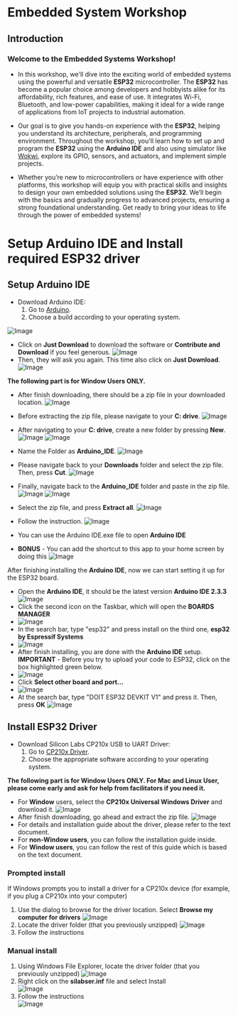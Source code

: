 # Embedded System Workshop

## Introduction

### Welcome to the Embedded Systems Workshop!

- In this workshop, we'll dive into the exciting world of embedded systems using the powerful and versatile **ESP32** microcontroller. The **ESP32** has become a popular choice among developers and hobbyists alike for its affordability, rich features, and ease of use. It integrates Wi-Fi, Bluetooth, and low-power capabilities, making it ideal for a wide range of applications from IoT projects to industrial automation.

- Our goal is to give you hands-on experience with the **ESP32**, helping you understand its architecture, peripherals, and programming environment. Throughout the workshop, you'll learn how to set up and program the **ESP32** using the **Arduino IDE** and also using simulator like [Wokwi](https://wokwi.com/projects/new/esp32), explore its GPIO, sensors, and actuators, and implement simple projects.

- Whether you’re new to microcontrollers or have experience with other platforms, this workshop will equip you with practical skills and insights to design your own embedded solutions using the **ESP32**. We’ll begin with the basics and gradually progress to advanced projects, ensuring a strong foundational understanding. Get ready to bring your ideas to life through the power of embedded systems! 


# Setup Arduino IDE and Install required ESP32 driver

## Setup Arduino IDE

- Download Arduino IDE:
    1) Go to [Arduino](https://www.arduino.cc/en/software).
    2) Choose a build according to your operating system.

![Image](https://github.com/Robocon-Team-2025/Embedded_System_Workshop/blob/main/Image/Arduino-01.png)
- Click on **Just Download** to download the software or **Contribute and Download** if you feel generous.
![Image](https://github.com/Robocon-Team-2025/Embedded_System_Workshop/blob/main/Image/Arduino-02.png)
- Then, they will ask you again. This time also click on **Just Download**. 
![Image](https://github.com/Robocon-Team-2025/Embedded_System_Workshop/blob/main/Image/Arduino-03.png)

**The following part is for Window Users ONLY.**
 
- After finish downloading, there should be a zip file in your downloaded location. 
![Image](https://github.com/Robocon-Team-2025/Embedded_System_Workshop/blob/main/Image/Arduino-04.png)
- Before extracting the zip file, please navigate to your **C: drive**.
![Image](https://github.com/Robocon-Team-2025/Embedded_System_Workshop/blob/main/Image/Arduino-05.png)

- After navigating to your **C: drive**, create a new folder by pressing **New**.
![Image](https://github.com/Robocon-Team-2025/Embedded_System_Workshop/blob/main/Image/Arduino-06.png)
![Image](https://github.com/Robocon-Team-2025/Embedded_System_Workshop/blob/main/Image/Arduino-07.png)
- Name the Folder as **Arduino_IDE**.
![Image](https://github.com/Robocon-Team-2025/Embedded_System_Workshop/blob/main/Image/Arduino-08.png)

- Please navigate back to your **Downloads** folder and select the zip file. Then, press **Cut**. 
![Image](https://github.com/Robocon-Team-2025/Embedded_System_Workshop/blob/main/Image/Arduino-09.png)

- Finally, navigate back to the **Arduino_IDE** folder and paste in the zip file.
![Image](https://github.com/Robocon-Team-2025/Embedded_System_Workshop/blob/main/Image/Arduino-10.png)
![Image](https://github.com/Robocon-Team-2025/Embedded_System_Workshop/blob/main/Image/Arduino-11.png)

- Select the zip file, and press **Extract all**.
![Image](https://github.com/Robocon-Team-2025/Embedded_System_Workshop/blob/main/Image/Arduino-12.png)

- Follow the instruction.
![Image](https://github.com/Robocon-Team-2025/Embedded_System_Workshop/blob/main/Image/Arduino-13.png)

- You can use the Arduino IDE.exe file to open **Arduino IDE**
- **BONUS** - You can add the shortcut to this app to your home screen by doing this
![Image](https://github.com/Robocon-Team-2025/Embedded_System_Workshop/blob/main/Image/Screenshot%202024-11-15%20211030.png)

After finishing installing the **Arduino IDE**, now we can start setting it up for the ESP32 board.
- Open the **Arduino IDE**, it should be the latest version **Arduino IDE 2.3.3**
![Image](https://github.com/Robocon-Team-2025/Embedded_System_Workshop/blob/main/Image/Screenshot%202024-11-15%20211048.png)
- Click the second icon on the Taskbar, which will open the **BOARDS MANAGER**
- ![Image](https://github.com/Robocon-Team-2025/Embedded_System_Workshop/blob/main/Image/Screenshot%202024-11-15%20211057.png)
- In the search bar, type "esp32" and press install on the third one, **esp32 by Espressif Systems**
- ![Image](https://github.com/Robocon-Team-2025/Embedded_System_Workshop/blob/main/Image/Screenshot%202024-11-15%20211105.png)
- After finish installing, you are done with the **Arduino IDE** setup.
**IMPORTANT** - Before you try to upload your code to ESP32, click on the box highlighted green below.
- ![Image](https://github.com/Robocon-Team-2025/Embedded_System_Workshop/blob/main/Image/Screenshot%202024-11-15%20211115.png)
- Click **Select other board and port...**
- ![Image](https://github.com/Robocon-Team-2025/Embedded_System_Workshop/blob/main/Image/Screenshot%202024-11-15%20211122.png)
- At the search bar, type "DOIT ESP32 DEVKIT V1" and press it. Then, press **OK**
![Image](https://github.com/Robocon-Team-2025/Embedded_System_Workshop/blob/main/Image/Screenshot%202024-11-15%20211129.png)

## Install ESP32 Driver

- Download Silicon Labs CP210x USB to UART Driver:
    1) Go to [CP210x Driver](https://www.silabs.com/developer-tools/usb-to-uart-bridge-vcp-drivers?tab=downloads).
    2) Choose the appropriate software according to your operating system.

**The following part is for Window Users ONLY. For Mac and Linux User, please come early and ask for help from facilitators if you need it.**

- For **Window** users, select the **CP210x Universal Windows Driver** and download it.
![Image](https://github.com/Robocon-Team-2025/Embedded_System_Workshop/blob/main/Image/Screenshot%202024-11-15%20211139.png)
- After finish downloading, go ahead and extract the zip file.
![Image](https://github.com/Robocon-Team-2025/Embedded_System_Workshop/blob/main/Image/Screenshot%202024-11-15%20211146.png)
- For details and installation guide about the driver, please refer to the text document. 
- For **non-Window users**, you can follow the installation guide inside. 
- For **Window users**, you can follow the rest of this guide which is based on the text document.

### Prompted install
If Windows prompts you to install a driver for a CP210x device (for example, if you plug a CP210x into your computer)
1. Use the dialog to browse for the driver location. Select **Browse my computer for drivers**
![Image](https://github.com/Robocon-Team-2025/Embedded_System_Workshop/blob/main/Image/Screenshot%202024-11-15%20211157.png)
2. Locate the driver folder (that you previously unzipped)
![Image](https://github.com/Robocon-Team-2025/Embedded_System_Workshop/blob/main/Image/Screenshot%202024-11-15%20211205.png)
3. Follow the instructions
### Manual install 
1. Using Windows File Explorer, locate the driver folder (that you previously unzipped)
![Image](https://github.com/Robocon-Team-2025/Embedded_System_Workshop/blob/main/Image/Screenshot%202024-11-15%20211212.png)
2. Right click on the **silabser.inf** file and select Install    
![Image](https://github.com/Robocon-Team-2025/Embedded_System_Workshop/blob/main/Image/Screenshot%202024-11-15%20211219.png)
3. Follow the instructions      
![Image](https://github.com/Robocon-Team-2025/Embedded_System_Workshop/blob/main/Image/Screenshot%202024-11-15%20211227.png)
